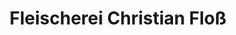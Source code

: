 ---
title: "Fleischerei Christian Floß"
url: /lengenfeld/fleischerei-christian-floss/
shop: Metzgerei
---